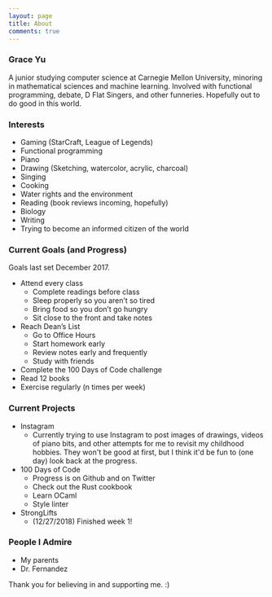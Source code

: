 ```yaml
---
layout: page
title: About
comments: true
---
```


### Grace Yu

A junior studying computer science at Carnegie Mellon University, minoring in
mathematical sciences and machine learning. Involved with functional programming,
debate, D Flat Singers, and other funneries. Hopefully out to do good in this world.

### Interests

- Gaming (StarCraft, League of Legends)
- Functional programming
- Piano
- Drawing (Sketching, watercolor, acrylic, charcoal)
- Singing
- Cooking
- Water rights and the environment
- Reading (book reviews incoming, hopefully)
- Biology
- Writing
- Trying to become an informed citizen of the world

### Current Goals (and Progress)

Goals last set December 2017.

- Attend every class
  - Complete readings before class
  - Sleep properly so you aren’t so tired
  - Bring food so you don’t go hungry
  - Sit close to the front and take notes
- Reach Dean’s List
  - Go to Office Hours
  - Start homework early
  - Review notes early and frequently
  - Study with friends
- Complete the 100 Days of Code challenge
- Read 12 books
- Exercise regularly (n times per week)

### Current Projects

- Instagram
  - Currently trying to use Instagram to post images of drawings, videos of piano bits, and other attempts
  for me to revisit my childhood hobbies. They won't be good at first, but I think it'd be fun to (one day) look back at the progress.
- 100 Days of Code
  - Progress is on Github and on Twitter
  - Check out the Rust cookbook
  - Learn OCaml
  - Style linter
- StrongLifts
  - (12/27/2018) Finished week 1!

### People I Admire

- My parents
- Dr. Fernandez

Thank you for believing in and supporting me. :)
